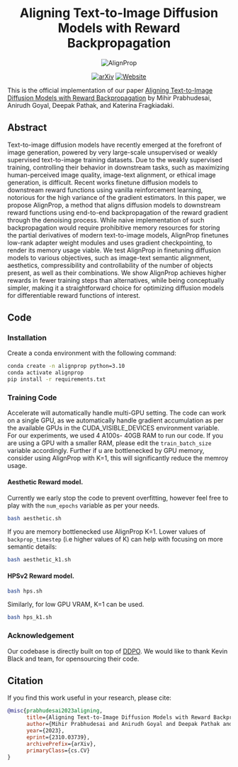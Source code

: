 <div align="center">

<!-- TITLE -->
# **Aligning Text-to-Image Diffusion Models with Reward Backpropagation**
![AlignProp](assets/method.png)

[![arXiv](https://img.shields.io/badge/cs.LG-arXiv:2310.03739-b31b1b.svg)](https://arxiv.org/pdf/2310.03739v2)
[![Website](https://img.shields.io/badge/🌎-Website-blue.svg)](http://align-prop.github.io)
</div>

This is the official implementation of our paper [Aligning Text-to-Image Diffusion Models with Reward Backpropagation](https://arxiv.org/pdf/2310.03739v2) by Mihir Prabhudesai, Anirudh Goyal, Deepak Pathak, and Katerina Fragkiadaki.


<!-- DESCRIPTION -->
## Abstract
Text-to-image diffusion models have recently emerged at the forefront of image generation, powered by very large-scale unsupervised or weakly supervised text-to-image training datasets.  Due to the weakly supervised   training,  controlling  their behavior in downstream tasks, such as maximizing human-perceived image quality,  image-text alignment, or ethical image generation, is difficult. Recent works finetune diffusion models to downstream reward functions using vanilla reinforcement learning, notorious for the high variance of the gradient estimators. In this paper, we propose AlignProp, a method that aligns diffusion models to downstream reward functions using end-to-end backpropagation of the reward gradient through the denoising process. While naive implementation of such backpropagation would require prohibitive memory resources for storing the partial derivatives of modern text-to-image models, AlignProp finetunes low-rank adapter weight modules and uses gradient checkpointing, to render its memory usage viable. We test AlignProp in finetuning diffusion models to various objectives, such as image-text semantic alignment, aesthetics, compressibility and controllability of the number of objects present, as well as their combinations.  We show AlignProp  achieves higher rewards in fewer training steps than alternatives, while being conceptually simpler, making it a straightforward choice for optimizing diffusion models for differentiable reward functions of interest.

## Code

### Installation 
Create a conda environment with the following command:
```bash
conda create -n alignprop python=3.10
conda activate alignprop
pip install -r requirements.txt
```


### Training Code

Accelerate will automatically handle multi-GPU setting. 
The code can work on a single GPU, as we automatically handle gradient accumulation as per the available GPUs in the CUDA_VISIBLE_DEVICES environment variable.
For our experiments, we used 4 A100s- 40GB RAM to run our code. If you are using a GPU with a smaller RAM, please edit the `train_batch_size` variable accordingly. Further if u are bottlenecked by GPU memory, consider using AlignProp with K=1, this will significantly reduce the memroy usage. 

#### Aesthetic Reward model.
Currently we early stop the code to prevent overfitting, however feel free to play with the `num_epochs` variable as per your needs.

```bash
bash aesthetic.sh
```

If you are memory bottlenecked use AlignProp K=1. Lower values of `backprop_timestep` (i.e higher values of K) can help with focusing on more semantic details:


```bash
bash aesthetic_k1.sh
```

#### HPSv2 Reward model.

```bash
bash hps.sh
```

Similarly, for low GPU VRAM, K=1 can be used.

```bash
bash hps_k1.sh
```

### Acknowledgement

Our codebase is directly built on top of [DDPO](https://github.com/kvablack/ddpo-pytorch). 
We would like to thank Kevin Black and team, for opensourcing their code.

## Citation

If you find this work useful in your research, please cite:

```bibtex
@misc{prabhudesai2023aligning,
      title={Aligning Text-to-Image Diffusion Models with Reward Backpropagation}, 
      author={Mihir Prabhudesai and Anirudh Goyal and Deepak Pathak and Katerina Fragkiadaki},
      year={2023},
      eprint={2310.03739},
      archivePrefix={arXiv},
      primaryClass={cs.CV}
}
```
